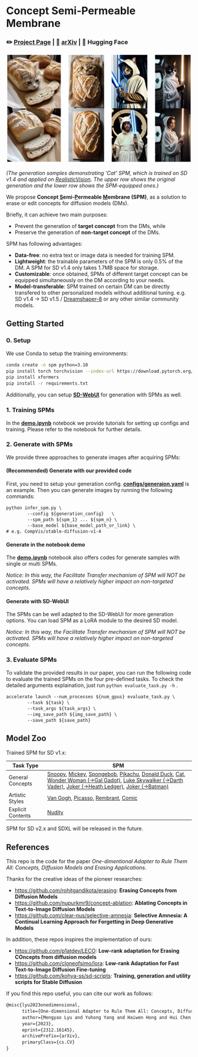 # Concept Semi-Permeable Membrane

### ✏️ [Project Page](https://lyumengyao.github.io/projects/spm) | 📄 [arXiv](https://arxiv.org/abs/2312.16145) | 🤗 Hugging Face

![sample](./assets/sample.png)

_(The generation samples demonstrating 'Cat' SPM, which is trained on SD v1.4 and applied on [RealisticVision](https://huggingface.co/SG161222/Realistic\_Vision\_V5.1\_noVAE).
The upper row shows the original generation and the lower row shows the SPM-equipped ones.)_

We propose **Concept <u>S</u>emi-<u>P</u>ermeable <u>M</u>embrane (SPM)**, as a solution to erase or edit concepts for diffusion models (DMs).

Briefly, it can achieve two main purposes:

- Prevent the generation of **target concept** from the DMs, while
- Preserve the generation of **non-target concept** of the DMs.

SPM has following advantages:

- **Data-free**: no extra text or image data is needed for training SPM.
- **Lightweight**: the trainable parameters of the SPM is only 0.5% of the DM. A SPM for SD v1.4 only takes 1.7MB space for storage.
- **Customizable**: once obtained, SPMs of different target concept can be equipped simultaneously on the DM according to your needs.
- **Model-transferable**: SPM trained on certain DM can be directly transfered to other personalized models without additional tuning. e.g. SD v1.4 -> SD v1.5 / [Dreamshaper-8](https://huggingface.co/Lykon/dreamshaper-8) or any other similar community models.

## Getting Started

### 0. Setup

We use Conda to setup the training environments:

```bash
conda create -n spm python=3.10
pip install torch torchvision --index-url https://download.pytorch.org/whl/cu118
pip install xformers
pip install -r requirements.txt
```

Additionally, you can setup [**SD-WebUI**](https://github.com/AUTOMATIC1111/stable-diffusion-webui) for generation with SPMs as well.

### 1. Training SPMs

In the [**demo.ipynb**](https://github.com/Con6924/SPM/blob/main/demo.ipynb) notebook we provide tutorials for setting up configs and training. Please refer to the notebook for further details.

### 2. Generate with SPMs

We provide three approaches to generate images after acquiring SPMs:

#### (Recommended) Generate with our provided code

First, you need to setup your generation config. [**configs/generaion.yaml**](https://github.com/Con6924/SPM/blob/main/configs/generaion.yaml) is an example. Then you can generate images by running the following commands:

```shell
python infer_spm.py \
		--config ${generation_config}	\
		--spm_path ${spm_1} ... ${spm_n} \
		--base_model ${base_model_path_or_link} \ 											# e.g. CompVis/stable-diffusion-v1-4
```

#### Generate in the notebook demo

The [**demo.ipynb**](https://github.com/Con6924/SPM/blob/main/demo.ipynb) notebook also offers codes for generate samples with single or multi SPMs. 

*Notice: In this way, the Facilitate Transfer mechanism of SPM will NOT be activated. SPMs will have a relatively higher impact on non-targeted concepts.*

#### Generate with SD-WebUI

The SPMs can be well adapted to the SD-WebUI for more generation options. You can load SPM as a LoRA module to the desired SD model. 

*Notice: In this way, the Facilitate Transfer mechanism of SPM will NOT be activated. SPMs will have a relatively higher impact on non-targeted concepts.*

### 3. Evaluate SPMs

To validate the provided results in our paper, you can run the following code to evaluate the trained SPMs on the four pre-defined tasks. To check the detailed arguments explaination, just run ``python evaluate_task.py -h`` .

```shell
accelerate launch --num_processes ${num_gpus} evaluate_task.py \
		--task ${task} \
		--task_args ${task_args} \
		--img_save_path ${img_save_path} \
		--save_path ${save_path}
```

## Model Zoo

Trained SPM for SD v1.x:

| Task Type         | SPM                                                          |
| ----------------- | ------------------------------------------------------------ |
| General Concepts  | [Snoopy](https://drive.google.com/file/d/1_dWwFd3OB4ZLjfayPUoaVP3Fi-OGJ3KW/view?usp=drive_link), [Mickey](https://drive.google.com/file/d/1PPAP7kEU7fCc94ZVqln0epRgPup0-xM4/view?usp=drive_link), [Spongebob](https://drive.google.com/file/d/1h13BLLQUThTABBl3gH2DnMYmWJlvPKxV/view?usp=drive_link), [Pikachu](https://drive.google.com/file/d/1Dqon-QvOEBReLPj1cu9vth_F7xAS0quq/view?usp=drive_link), [Donald Duck](https://drive.google.com/file/d/1AMkxh7EUdnM1LA4xVwVNNGymbjGQNlOB/view?usp=drive_link), [Cat](https://drive.google.com/file/d/1mnQFX7HUzx7wIaeNv8ErFOzrWXN2ximA/view?usp=drive_link), <br />[Wonder Woman (->Gal Gadot)](https://drive.google.com/file/d/1riAVU11lNeI0aA8CSFsUj3xycRRChMKC/view?usp=drive_link), [Luke Skywalker (->Darth Vader)](https://drive.google.com/file/d/1SfF-557PfWGqZz2Vi9Fmy21Ygj2rTxaF/view?usp=drive_link), [Joker (->Heath Ledger)](https://drive.google.com/file/d/1y8UFxy4TT8M-fXfvDyFieSdfIz4sS_ON/view?usp=drive_link), [Joker (->Batman)](https://drive.google.com/file/d/1zoHUWriLewCiF7mJiwKAoL6rk90ZSPKL/view?usp=drive_link) |
| Artistic Styles   | [Van Gogh](https://drive.google.com/file/d/1qSvoVDOHZfmUo-NyyKUnIEbcMsdzo_w1/view?usp=drive_link), [Picasso](https://drive.google.com/file/d/1SkEBAdJ1W0Mfd-9JAhl06x2lS4_ekrbz/view?usp=drive_link), [Rembrant](https://drive.google.com/file/d/1lJXdbvlfsKpGhPPc-jMrx7Ukb38Cwk1Q/view?usp=drive_link), [Comic](https://drive.google.com/file/d/1Wqtii81ZAKly8JpHGtGcrI6oiOeRdX_7/view?usp=drive_link)                           |
| Explicit Contents | [Nudity](https://drive.google.com/file/d/1yJ1Eq9Z326h4zQH5-dmmH7oaOPxjIzvN/view?usp=drive_link)                                                       |

SPM for SD v2.x and SDXL will be released in the future.

## References

This repo is the code for the paper *One-dimentional Adapter to Rule Them All: Concepts, Diffusion Models and Erasing Applications*.

Thanks for the creative ideas of the pioneer researches:

- https://github.com/rohitgandikota/erasing: **Erasing Concepts from Diffusion Models**
- https://github.com/nupurkmr9/concept-ablation: **Ablating Concepts in Text-to-Image Diffusion Models**
- https://github.com/clear-nus/selective-amnesia: **Selective Amnesia: A Continual Learning Approach for Forgetting in Deep Generative Models**

In addition, these repos inspires the implementation of ours:

- https://github.com/p1atdev/LECO: **Low-rank adaptation for Erasing COncepts from diffusion models**
- https://github.com/cloneofsimo/lora: **Low-rank Adaptation for Fast Text-to-Image Diffusion Fine-tuning**
- https://github.com/kohya-ss/sd-scripts: **Training, generation and utility scripts for Stable Diffusion** 

If you find this repo useful, you can cite our work as follows:

```tex
@misc{lyu2023onedimensional,
      title={One-dimensional Adapter to Rule Them All: Concepts, Diffusion Models and Erasing Applications}, 
      author={Mengyao Lyu and Yuhong Yang and Haiwen Hong and Hui Chen and Xuan Jin and Yuan He and Hui Xue and Jungong Han and Guiguang Ding},
      year={2023},
      eprint={2312.16145},
      archivePrefix={arXiv},
      primaryClass={cs.CV}
}
```

